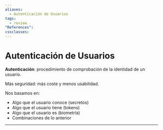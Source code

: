 ```yaml
---
aliases:
  - Autenticación de Usuarios
tags:
  - review
"References":
cssclasses:
---
```

# Autenticación de Usuarios

**Autenticación**: procedimiento de comprobación de la identidad de un usuario.

Más seguridad: más coste y menos usabilidad.

Nos basamos en:
- Algo que el usuario conoce (secretos)
- Algo que el usuario tiene (tokens)
- Algo que el usuario es (biometría)
- Combinaciones de lo anterior
***